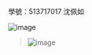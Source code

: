學號：513717017 沈佩如

![image](https://github.com/user-attachments/assets/b038fd9a-6711-416b-a8a9-ef8839c92d8e)
>
>![image](https://github.com/user-attachments/assets/008f6e07-5598-4eee-a682-9ece835f60f7)
>
>
